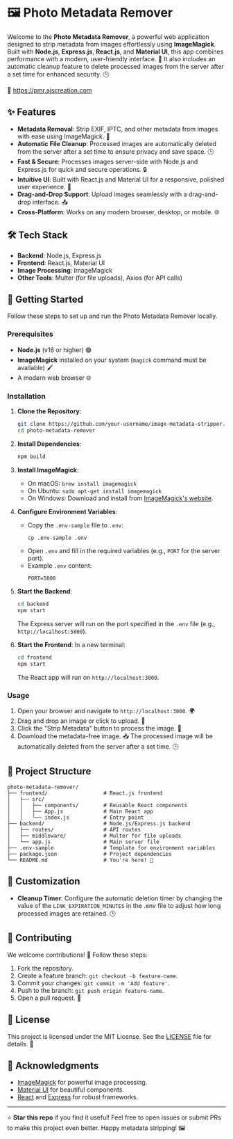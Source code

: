 # 🖼️ Photo Metadata Remover

Welcome to the **Photo Metadata Remover**, a powerful web application designed to strip metadata from images effortlessly using **ImageMagick**. Built with **Node.js**, **Express.js**, **React.js**, and **Material UI**, this app combines performance with a modern, user-friendly interface. 🚀 It also includes an automatic cleanup feature to delete processed images from the server after a set time for enhanced security. 🕒

🔗 https://pmr.ajscreation.com 

## ✨ Features

- **Metadata Removal**: Strip EXIF, IPTC, and other metadata from images with ease using ImageMagick. 🧹
- **Automatic File Cleanup**: Processed images are automatically deleted from the server after a set time to ensure privacy and save space. 🕒
- **Fast & Secure**: Processes images server-side with Node.js and Express.js for quick and secure operations. 🔒
- **Intuitive UI**: Built with React.js and Material UI for a responsive, polished user experience. 🎨
- **Drag-and-Drop Support**: Upload images seamlessly with a drag-and-drop interface. 📤
- **Cross-Platform**: Works on any modern browser, desktop, or mobile. 🌐

## 🛠️ Tech Stack

- **Backend**: Node.js, Express.js
- **Frontend**: React.js, Material UI
- **Image Processing**: ImageMagick
- **Other Tools**: Multer (for file uploads), Axios (for API calls)

## 🚀 Getting Started

Follow these steps to set up and run the Photo Metadata Remover locally.

### Prerequisites

- **Node.js** (v16 or higher) 🟢
- **ImageMagick** installed on your system (`magick` command must be available) 🖌️
- A modern web browser 🌐

### Installation

1. **Clone the Repository**:
   ```bash
   git clone https://github.com/your-username/image-metadata-stripper.git
   cd photo-metadata-remover
   ```

2. **Install Dependencies**:
   ```bash
   npm build
   ```

3. **Install ImageMagick**:
   - On macOS: `brew install imagemagick`
   - On Ubuntu: `sudo apt-get install imagemagick`
   - On Windows: Download and install from [ImageMagick's website](https://imagemagick.org/script/download.php).

4. **Configure Environment Variables**:
   - Copy the `.env-sample` file to `.env`:
     ```bash
     cp .env-sample .env
     ```
   - Open `.env` and fill in the required variables (e.g., `PORT` for the server port).
   - Example `.env` content:
     ```env
     PORT=5000
     ```

5. **Start the Backend**:
   ```bash
   cd backend
   npm start
   ```
   The Express server will run on the port specified in the `.env` file (e.g., `http://localhost:5000`).

6. **Start the Frontend**:
   In a new terminal:
   ```bash
   cd frontend
   npm start
   ```
   The React app will run on `http://localhost:3000`.

### Usage

1. Open your browser and navigate to `http://localhost:3000`. 🌍
2. Drag and drop an image or click to upload. 📸
3. Click the "Strip Metadata" button to process the image. 🧹
4. Download the metadata-free image. 📥 The processed image will be automatically deleted from the server after a set time. 🕒

## 📂 Project Structure

```plaintext
photo-metadata-remover/
├── frontend/                  # React.js frontend
│   ├── src/
│   │   ├── components/        # Reusable React components
│   │   ├── App.js             # Main React app
│   │   └── index.js           # Entry point
├── backend/                   # Node.js/Express.js backend
│   ├── routes/                # API routes
│   ├── middleware/            # Multer for file uploads
│   └── app.js                 # Main server file
├── .env-sample                # Template for environment variables
├── package.json               # Project dependencies
└── README.md                  # You're here! 📖
```

## 🎨 Customization

- **Cleanup Timer**: Configure the automatic deletion timer by changing the value of the `LINK_EXPIRATION_MINUTES` in the .env file to adjust how long processed images are retained. 🕒

## 🤝 Contributing

We welcome contributions! 🙌 Follow these steps:

1. Fork the repository.
2. Create a feature branch: `git checkout -b feature-name`.
3. Commit your changes: `git commit -m 'Add feature'`.
4. Push to the branch: `git push origin feature-name`.
5. Open a pull request. 🚀

## 📜 License

This project is licensed under the MIT License. See the [LICENSE](GPL-3.0) file for details. 📄

## 🙏 Acknowledgments

- [ImageMagick](https://imagemagick.org/) for powerful image processing.
- [Material UI](https://mui.com/) for beautiful components.
- [React](https://reactjs.org/) and [Express](https://expressjs.com/) for robust frameworks.

---

⭐ **Star this repo** if you find it useful! Feel free to open issues or submit PRs to make this project even better. Happy metadata stripping! 🖼️
